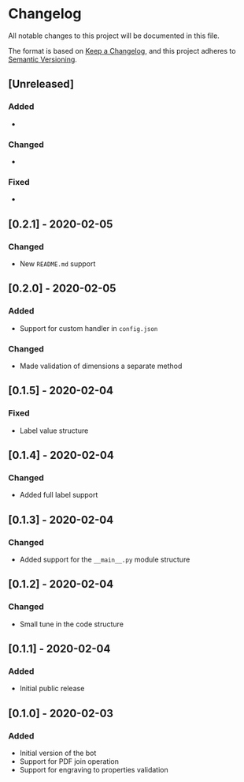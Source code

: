 # Changelog

All notable changes to this project will be documented in this file.

The format is based on [Keep a Changelog](https://keepachangelog.com/en/1.0.0/),
and this project adheres to [Semantic Versioning](https://semver.org/spec/v2.0.0.html).

## [Unreleased]

### Added

*

### Changed

*

### Fixed

*

## [0.2.1] - 2020-02-05

### Changed

* New `README.md` support

## [0.2.0] - 2020-02-05

### Added

* Support for custom handler in `config.json`

### Changed

* Made validation of dimensions a separate method

## [0.1.5] - 2020-02-04

### Fixed

* Label value structure

## [0.1.4] - 2020-02-04

### Changed

* Added full label support

## [0.1.3] - 2020-02-04

### Changed

* Added support for the `__main__.py` module structure

## [0.1.2] - 2020-02-04

### Changed

* Small tune in the code structure

## [0.1.1] - 2020-02-04

### Added

* Initial public release

## [0.1.0] - 2020-02-03

### Added

* Initial version of the bot
* Support for PDF join operation
* Support for engraving to properties validation
